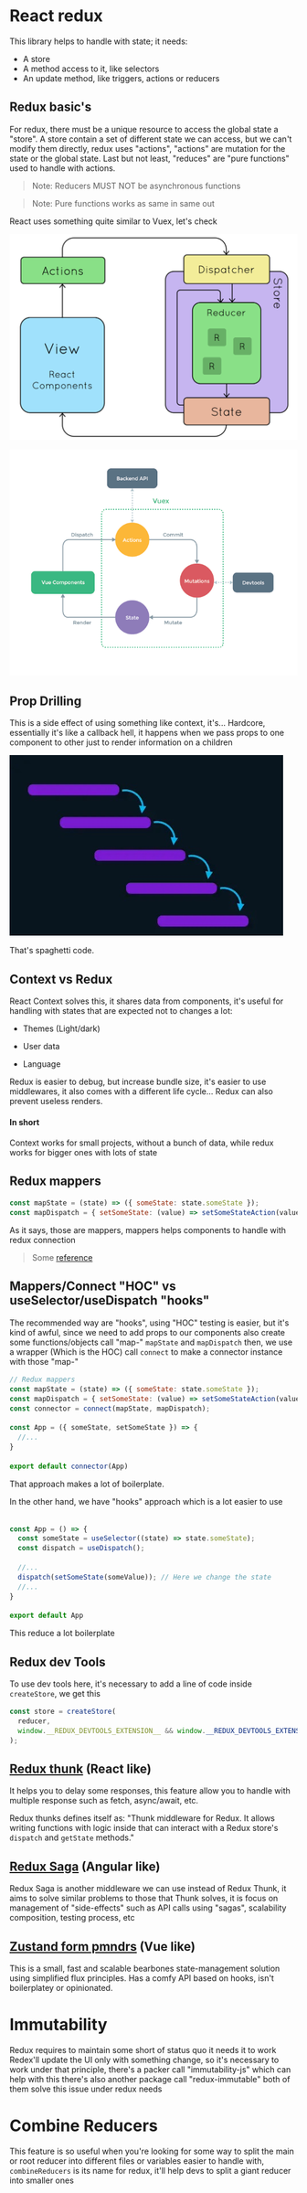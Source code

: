 # React redux

This library helps to handle with state; it needs:

- A store
- A method access to it, like selectors
- An update method, like triggers, actions or reducers

## Redux basic's

For redux, there must be a unique resource to access the
global state a "store". A store contain a set of different
state we can access, but we can't modify them directly,
redux uses "actions", "actions" are mutation for the state
or the global state. Last but not least, "reduces" are
"pure functions" used to handle with actions.

> Note: Reducers MUST NOT be asynchronous functions

> Note: Pure functions works as same in same out

React uses something quite similar to Vuex, let's check

![Redux](./.doc/react-redux-overview.png)

![Vuex](./.doc/vuex.png)

## Prop Drilling

This is a side effect of using something like context, it's...
Hardcore, essentially it's like a callback hell, it happens when
we pass props to one component to other just to render information
on a children

![Props_drilling](./.doc/prop-drilling.jpg)

That's spaghetti code.

## Context vs Redux

React Context solves this, it shares data from components, it's useful
for handling with states that are expected not to changes a lot:

- Themes (Light/dark)

- User data

- Language

Redux is easier to debug, but increase bundle size, it's easier to use
middlewares, it also comes with a different life cycle... Redux can also
prevent useless renders.

#### In short

Context works for small projects, without a bunch of data, while redux
works for bigger ones with lots of state

## Redux mappers

```javascript
const mapState = (state) => ({ someState: state.someState });
const mapDispatch = { setSomeState: (value) => setSomeStateAction(value) };
```

As it says, those are mappers, mappers helps components to handle with
redux connection

> Some [reference](https://redux.js.org/usage/usage-with-typescript#usage-with-react-redux)

## Mappers/Connect "HOC" vs useSelector/useDispatch "hooks"

The recommended way are "hooks", using "HOC" testing is easier, but it's
kind of awful, since we need to add props to our components also create some
functions/objects call "map-" `mapState` and `mapDispatch` then, we use a
wrapper (Which is the HOC) call `connect` to make a connector instance with
those "map-"

```javascriptreact
// Redux mappers
const mapState = (state) => ({ someState: state.someState });
const mapDispatch = { setSomeState: (value) => setSomeStateAction(value) };
const connector = connect(mapState, mapDispatch);

const App = ({ someState, setSomeState }) => {
  //...
}

export default connector(App)
```

That approach makes a lot of boilerplate.

In the other hand, we have "hooks" approach which is a lot easier to use

```javascriptreact

const App = () => {
  const someState = useSelector((state) => state.someState);
  const dispatch = useDispatch();

  //...
  dispatch(setSomeState(someValue)); // Here we change the state
  //...
}

export default App
```

This reduce a lot boilerplate

## Redux dev Tools

To use dev tools here, it's necessary to add a line of code inside
`createStore`, we get this

```javascriptreact
const store = createStore(
  reducer,
  window.__REDUX_DEVTOOLS_EXTENSION__ && window.__REDUX_DEVTOOLS_EXTENSION__(),
);
```

## [Redux thunk](https://github.com/reduxjs/redux-thunk) (React like)

It helps you to delay some responses, this feature allow you to handle
with multiple response such as fetch, async/await, etc.

Redux thunks defines itself as: "Thunk middleware for Redux. It allows
writing functions with logic inside that can interact with a Redux
store's `dispatch` and `getState` methods."

## [Redux Saga](https://redux-saga.js.org/) (Angular like)

Redux Saga is another middleware we can use instead of Redux Thunk, it
aims to solve similar problems to those that Thunk solves, it is focus
on management of "side-effects" such as API calls using "sagas", scalability
composition, testing process, etc

## [Zustand form pmndrs](https://github.com/pmndrs/zustand) (Vue like)

This is a small, fast and scalable bearbones state-management solution
using simplified flux principles. Has a comfy API based on hooks,
isn't boilerplatey or opinionated.

# Immutability

Redux requires to maintain some short of status quo it needs it to work
Redex'll update the UI only with something change, so it's necessary to
work under that principle, there's a packer call "immutability-js" which
can help with this there's also another package call "redux-immutable"
both of them solve this issue under redux needs

# Combine Reducers

This feature is so useful when you're looking for some way to split the
main or root reducer into different files or variables easier to handle
with, `combineReducers` is its name for redux, it'll help devs to split
a giant reducer into smaller ones

